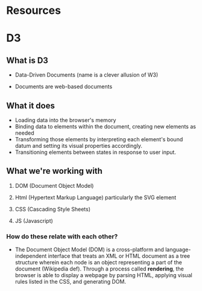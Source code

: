 # Resources

# D3

## What is D3

* Data-Driven Documents \(name is a clever allusion of W3\)

* Documents are web-based documents 

## What it does

* Loading data into the browser's memory
* Binding data to elements within the document, creating new elements as needed
* Transforming those elements by interpreting each element's bound datum and setting its visual properties accordingly.
* Transitioning elements between states in response to user input.



## What we're working with

1. DOM \(Document Object Model\)

2. Html \(Hypertext Markup Language\) particularly the SVG element

3. CSS \(Cascading Style Sheets\)
4. JS \(Javascript\)

### How do these relate with each other?

* The Document Object Model \(DOM\) is a cross-platform and language-independent interface that treats an XML or HTML document as a tree structure wherein each node is an object representing a part of the document \(Wikipedia def\). Through a process called **rendering**, the browser is able to display a webpage by parsing HTML, applying visual rules listed in the CSS, and generating DOM.





